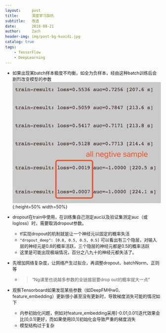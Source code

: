```yaml
---
layout:     post
title:      深度学习踩坑
subtitle:   改进
date:       2018-08-21
author:     Zach
header-img: img/post-bg-kuaidi.jpg
catalog: true
tags:
    - TensorFlow
    - DeepLearning
---
```


- 如果出现某batch样本极度不均衡，如全为负样本，经由这种batch训练后会剧烈改变模型的参数
![示例](https://raw.githubusercontent.com/Zachary4biz/Tahiti_any_data/master/pics/result_of_all_negtive_in_batch.png "Optional title"){:height=50% width=50%}
- dropout在train中使用，在训练集自己测定auc以及验证集测定auc（或logloss）时，需要取消dropout参数。
    + tf实现dropout的机制就是让一个神经元以固定的概率失活
    + ```"dropout_deep": [0.8, 0.5, 0.5, 0.5]``` 可以看出有三个隐层，对输入层的神经元是0.8的概率活跃，三个隐层的神经元都是0.5的概率活跃
    + 这里是可能出现极端情况，百分之八九十的神经元都失活了。

- 先增加网络复杂度，让网络产生过拟合，再调整dropout、batchNorm、正则 等
    + >“Ng课里也说越多参数的全链接层要drop out的概率就大一点”

- 观察Tensorboard如果发现某些参数（如DeepFM中w0、feature_embedding）更新很小甚至没有更新时，导致梯度消失可能的情况如下
    + 内参初始化问题，例如对feature_embedding采用[-0.01,0.01]迭代效果会比[0,0.1]更好，而如果使用[0,1]初始化会导致严重的梯度消失
    + 模型结构过于复杂





